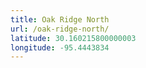 ```yaml
---
title: Oak Ridge North
url: /oak-ridge-north/
latitude: 30.160215800000003
longitude: -95.4443834
---
```

